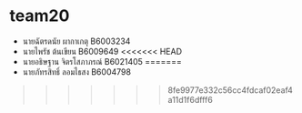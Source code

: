 # team20

 - นายฉัตรดนัย ผากาเกตุ B6003234
 - นายไพรัช ต้นเขียน B6009649
<<<<<<< HEAD
 - นายอธิษฐาน จิตรโสภาภรณ์ B6021405
=======
 - นายภัทรสิทธิ์ ลอมไธสง B6004798
>>>>>>> 8fe9977e332c56cc4fdcaf02eaf4a11d1f6dfff6

